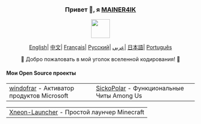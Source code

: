 <div align="center">
    <h3>Привет 👋, я <a href="https://github.com/MAINER4IK">MAINER4IK</a></h3>
    <p align="center">
        <a href="https://github.com/MAINER4IK">
            <img src="https://avatars.githubusercontent.com/u/YOUR_GITHUB_ID?s=200&v=4" width="50"/>
        </a>
    </p>
    <p align="center">
        <a href="https://github.com/MAINER4IK/MAINER4IK/blob/main/README.md"><span>English</span></a>|
        <a href="https://github.com/MAINER4IK/MAINER4IK/blob/main/README_CN.md"><span>中文</span></a>|
        <a href="https://github.com/MAINER4IK/MAINER4IK/blob/main/README_FR.md"><span>Français</span></a>|
        <a href="https://github.com/MAINER4IK/MAINER4IK/blob/main/README_RU.md"><span>Русский</span></a>|
        <a href="https://github.com/MAINER4IK/MAINER4IK/blob/main/README_AR.md"><span>عربي</span></a>|
        <a href="https://github.com/MAINER4IK/MAINER4IK/blob/main/README_JP.md"><span>日本語</span></a>|
        <a href="https://github.com/MAINER4IK/MAINER4IK/blob/main/README_PTBR.md"><span>Português</span></a>
    </p>
    <p>🌟 Добро пожаловать в мой уголок вселенной кодирования! 🌟</p>
    <h4 align="left">Мои Open Source проекты</h4>
    <table align="center">
        <tr>
            <td><a href="https://github.com/MAINER4IK/windofrar">windofrar</a> - Активатор продуктов Microsoft</td>
            <td><a href="https://github.com/MAINER4IK/SickoPolar">SickoPolar</a> - Функциональные Читы Among Us</td>
        </tr>
    </table>
    <table align="center">
        <tr>
            <td><a href="https://github.com/MAINER4IK/Xneon-Launcher">Xneon-Launcher</a> - Простой лаунчер Minecraft</td>
        </tr>
    </table>
</div>
